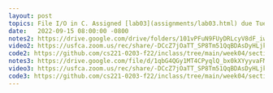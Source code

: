 ```yaml
---
layout: post
topics: File I/O in C. Assigned [lab03](assignments/lab03.html) due Tue 9/20 
date:   2022-09-15 08:00:00 -0800
notes2: https://drive.google.com/drive/folders/101vPFuN9FUyDRLcyV8dF_iwteabMVgCF
video2: https://usfca.zoom.us/rec/share/-DCcZ7jOaTT_SP8Tm51QqBDAsDyHLjk4fKbXigKcMDs2NMnMSyFz5_Zhig0Xj_jX.XsupcPgTDVy96X80
code2: https://github.com/cs221-0203-f22/inclass/tree/main/week04/section02
notes3: https://drive.google.com/file/d/1qbG4QGy1MT4CPyqlQ_bx0kXYyyvaFMvO/view?usp=sharing
video3: https://usfca.zoom.us/rec/share/-DCcZ7jOaTT_SP8Tm51QqBDAsDyHLjk4fKbXigKcMDs2NMnMSyFz5_Zhig0Xj_jX.XsupcPgTDVy96X80 
code3: https://github.com/cs221-0203-f22/inclass/tree/main/week04/section03
---
```

